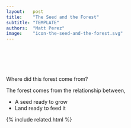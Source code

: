 ```yaml
---
layout:   post
title:    "The Seed and the Forest"
subtitle: "TEMPLATE"
authors:  "Matt Perez"
image:    "icon-the-seed-and-the-forest.svg"
---
```


<div style="display:none;">
 <p>Where did this forest come from?</p>
</div>

<h1>&nbsp;</h1>
 <div class='_qnablock'>
  <p class="_q">Where did this forest come from?</p>
  <p class="_a">The forest comes from the relationship between,
   <ul>
    <li>A seed ready to grow</li>
    <li>Land ready to feed it</li>
   </ul>
  </p>
 </div>

{% include related.html %}

